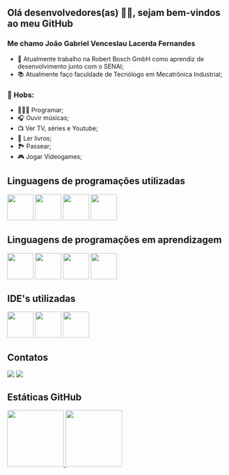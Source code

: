 ## Olá  desenvolvedores(as) 👋🏼, sejam bem-vindos ao meu GitHub
### Me chamo João Gabriel Venceslau Lacerda Fernandes



- 💼 Atualmente trabalho na Robert Bosch GmbH como aprendiz de desenvolvimento junto com o SENAI;
- 📚 Atualmente faço faculdade de Tecnólogo em Mecatrônica Industrial;

### 💖 Hobs: 
- 👨🏼‍💻 Programar; 
- 🎧 Ouvir músicas; 
- 📺 Ver TV, séries e Youtube;
- 📕 Ler livros;
- 🏞 Passear;
- 🎮 Jogar Videogames;



## Linguagens de programações utilizadas
<img src="https://cdn.jsdelivr.net/gh/devicons/devicon/icons/python/python-original-wordmark.svg" width="60" height="60"/> <img src="https://cdn.jsdelivr.net/gh/devicons/devicon/icons/java/java-original-wordmark.svg" width="60" height="60"/> <img src="https://cdn.jsdelivr.net/gh/devicons/devicon/icons/html5/html5-original-wordmark.svg" width="60" height="60"/> <img src="https://cdn.jsdelivr.net/gh/devicons/devicon/icons/css3/css3-original-wordmark.svg" width="60" height="60"/>


## Linguagens de programações em aprendizagem
<img src="https://cdn.jsdelivr.net/gh/devicons/devicon/icons/python/python-original-wordmark.svg" width="60" height="60"/> <img src="https://cdn.jsdelivr.net/gh/devicons/devicon/icons/java/java-original-wordmark.svg" width="60" height="60"/> <img src="https://cdn.jsdelivr.net/gh/devicons/devicon/icons/html5/html5-original-wordmark.svg" width="60" height="60"/> <img src="https://cdn.jsdelivr.net/gh/devicons/devicon/icons/css3/css3-original-wordmark.svg" width="60" height="60"/>

## IDE's utilizadas
<img src="https://cdn.jsdelivr.net/gh/devicons/devicon/icons/pycharm/pycharm-original.svg" width="60" height="60"/>  <img src="https://cdn.jsdelivr.net/gh/devicons/devicon/icons/intellij/intellij-original.svg" width="60" height="60"/>  <img src="https://cdn.jsdelivr.net/gh/devicons/devicon/icons/vscode/vscode-original-wordmark.svg" width="60" height="60"/>



## Contatos
<div>
<a href = "mailto:contato@joaogabrielvlf@gmail.com"><img src="https://img.shields.io/badge/Gmail-D14836?style=for-the-badge&logo=gmail&logoColor=white" target="_blank"></a>
<a href="https://www.linkedin.com/in/joão-gabriel-venceslau-lacerda-fernandes/" target="_blank"><img src="https://img.shields.io/badge/-LinkedIn-%230077B5?style=for-the-badge&logo=linkedin&logoColor=white" target="_blank"></a>   
</div>



## Estáticas GitHub
<div>
<a href="https://github.com/TheLordGrim09">
<img height="130em" src="https://github-readme-stats.vercel.app/api/top-langs/?username=TheLordGrim09&layout=compact&langs_count=7&theme=dracula"/> 
<img height="130em" src="https://github-readme-stats.vercel.app/api?username=TheLordGrim09&show_icons=true&theme=dracula&include_all_commits=true&count_private=true"/>
</div>
